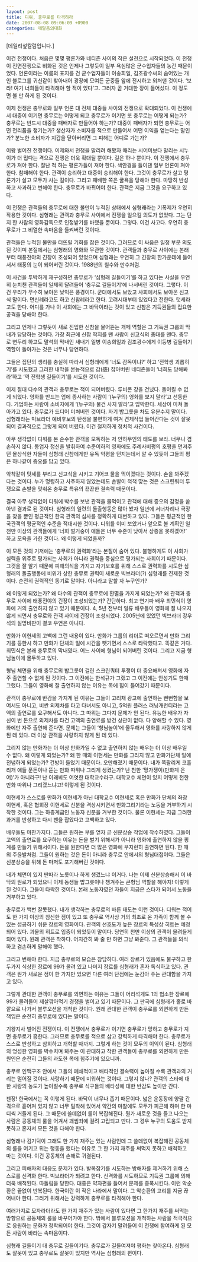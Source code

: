 ```yaml
---
layout: post
title: 디워, 충무로를 타격하라
date: 2007-08-08 09:06:09 +0900
categories: 깨달음의대화
---
```

[데일리섶칼럼입니다.]
  

  
이건 전쟁이다. 처음은 몇몇 평론가와 네티즌 사이의 작은 설전으로 시작되었다. 이 전쟁이 전면전쟁으로 비화된 것은 언제나 그렇듯이 일부 욕심많은 군수업자들의 농간 때문이었다. 언론이라는 이름의 표지를 건 군수업자들이 이송희일, 김조광수씨의 숨어있는 개인 블로그를 귀신같이 찾아내어 광장에 모여든 군중들 앞에 전시하고 외쳐댄 것이다. ‘보라! 여기 너희들이 타격해야 할 적이 있다’고. 그러자 곧 거대한 장이 들어섰다. 이 정도면 볼 만 하게 된 것이다. 
  

  
이제 전쟁은 충무로와 일부 언론 대 전체 대중들 사이의 전쟁으로 확대되었다. 이 전쟁에서 대중이 이기면 충무로는 어떻게 되고 충무로가 이기면 또 충무로는 어떻게 되는가? 충무로는 반드시 대중을 패배자로 만들어야 하는가? 대중이 패배자가 되면 충무로는 어떤 전리품을 챙기는가? 생산자가 소비자를 적으로 만들어서 어떤 이익을 얻는다는 말인가? 분노한 소비자가 지갑을 닫아버리면 그 피해는 어디로 가는가? 
  

  
이왕 벌어진 전쟁이다. 이제와서 전쟁을 말리려 해봤자 때리는 시어미보다 말리는 시누이가 더 밉다는 격으로 전쟁은 더욱 확대될 뿐이다. 길은 하나 뿐이다. 이 전쟁에서 충무로가 져야 한다. 잘난 척 하는 평론가들이 져야 한다. 색안경을 들이댄 일부 언론이 져야 한다. 참패해야 한다. 관객이 승리하고 대중이 승리해야 한다. 그것이 충무로가 살고 평론가가 살고 모두가 사는 길이다. 그리고 패배한 쪽은 굴욕을 당해야 한다. 마땅히 반성하고 사과하고 변해야 한다. 충무로가 바뀌어야 한다. 관객은 지금 그것을 요구하고 있다. 
  

  
이 전쟁은 관객들의 충무로에 대한 불만이 누적된 상태에서 심형래라는 기폭제가 우연히 작용한 것이다. 심형래는 관객과 충무로 사이에서 전쟁을 일으킬 의도가 없었다. 그는 단지 한 사람의 영화감독으로 인정받기를 바랬을 뿐이다. 그렇다. 이건 사고다. 우연히 충무로가 그 비열한 속마음을 들켜버린 것이다. 
  

  
관객들은 누적된 불만을 터뜨릴 기회를 잡은 것이다. 그러므로 이 싸움은 일정 부분 의도된 것이며 본질에서는 심형래의 영화와 무관한 것이다. 관객들과 충무로 사이에는 본래부터 태풍전야의 긴장이 조성되어 있었으며 심형래는 우연히 그 긴장의 한가운데에 들어서서 태풍의 눈이 되어버린 것이다. 1988년의 칠수와 만수처럼. 
  

  
이 사건을 투박하게 재구성하면 충무로가 ‘심형래 길들이기’를 하고 있다는 사실을 우연히 눈치챈 관객들이 일제히 달려들어 ‘충무로 길들이기’에 나서버린 것이다. 그렇다. 이건 우리가 무수히 보아온 낯익은 풍경이다. 군대에서도 보았고 사회에서도 보아온 신고식 말이다. 면신례라고도 하고 신참례라고 한다. 고려시대부터 있었다고 전한다. 텃세라고도 한다. 어디를 가나 이 사회에는 그 바닥이라는 것이 있고 신참은 기득권들의 집요한 공격을 당해야 한다. 
  

  
그리고 언제나 그렇듯이 새로 진입한 신참을 물어뜯는 개떼 역할은 그 기득권 그룹의 막내가 담당하는 것이다. 가장 최근에 신참 딱지를 뗀 사람이 신고식의 총대를 맨다. 충무로 변두리 하고도 말석의 막내인 새내기 일병 이송희일과 김조광수에게 이등병 길들이기 역할이 돌아가는 것은 너무나 당연하다. 
  

  
그들은 집단의 생리를 충실히 따라서 심형래에게 ‘너도 감독이냐?’ 하고 ‘전학생 괴롭히기’를 시도했고 그러한 내막을 본능적으로 감(感) 잡아버린 네티즌들이 ‘너희도 당해봐라’하고 ‘역 전학생 길들이기’를 시도한 것이다. 
  

  
이제 절대 다수의 관객과 충무로는 적이 되어버렸다. 루비콘 강을 건넜다. 돌이킬 수 없게 되었다. 영화를 만드는 업에 종사하는 사람이 ‘(누구의) 영화를 보지 말라’고 선동한다. 기업하는 사람이 소비자에게 ‘(누구의) 물건 사지 말라’고 압박한다. 세상이 미쳐 돌아가고 있다. 충무로가 드디어 미쳐버린 것이다. 자기 밥그릇을 차도 유분수지 말이다. 심형래라는 빅브라더 예비후보의 탄생을 불편하게 여겨 견제작업 들어간다는 것이 잘못되어 결과적으로 그렇게 되어 버렸다. 이건 철저하게 정치적 사건이다. 
  

  
아무 생각없이 디워를 본 순수한 관객을 모독하는 저 안하무인의 태도를 보라. 너무나 겸손하지 않다. 동업자 정신을 발휘하여 수준이하의 영화에도 주례사비평의 호평을 던져주던 몰상식한 자들이 심형래 신참에게만 유독 악평을 던지는데서 알 수 있듯이 그들의 평은 하나같이 증오를 담고 있다. 
  

  
악착같이 텃세를 부리고 신고식을 시키고 기어코 물을 먹이겠다는 것이다. 손을 봐주겠다는 것이다. 누가 명령하고 사주하지 않았는데도 손발이 척척 맞는 것은 스크린쿼터 투쟁으로 손발을 맞춰온 충무로 특유의 끈끈한 결속력 때문이다. 
  

  
결국 아무 생각없이 디워에 박수를 보낸 관객을 물먹이고 관객에 대해 증오의 감정을 쏟아낸 결과로 된 것이다. 심형래의 일련의 돌출행동은 많아 봤자 일년에 서너차례나 극장을 찾을 뿐인 평균적인 한국 관객의 심사를 정확하게 대변하고 있다. 그들은 평균적인 한국관객의 평균적인 수준을 적대시한 것이다. 디워를 이미 보았거나 앞으로 볼 계획인 일천만 이상의 관객들에게 ‘너희 벌거숭이 애들은 너무 수준이 낮아서 상종을 못하겠어!’ 하고 모욕을 가한 것이다. 왜 이렇게 되었을까? 
  

  
이 모든 것의 기저에는 ‘충무로의 권력화’라는 본질이 숨어 있다. 불행하게도 이 사회가 실력을 위주로 평가되는 사회가 아니라 권력을 중심으로 평가되는 사회이기 때문이다. 그것을 잘 알기 때문에 피해의식을 가지고 자기보호를 위해 스스로 권력화를 시도한 심형래의 돌출행동에 비위가 상한 충무로 권력이 새로운 빅브라더(?) 심형래를 견제한 것이다. 순전히 권력적인 동기로 말이다. 아니라고 말할 자 누구인가? 
  

  
왜 이렇게 되었는가? 왜 다수의 관객이 충무로에 환멸을 가지게 되었는가? 왜 관객과 충무로 사이에 태풍전야의 긴장이 조성되었는가? 간단하다. 최고 연기파 배우 최민식이 영화에 거의 출연하지 않고 있기 때문이다. 4, 5년 전부터 일류 배우들이 영화에 잘 나오지 않게 되면서 충무로와 관객 사이에 긴장이 조성되었다. 2005년에 있었던 빅브라더 강우석의 실명비판이 결코 우연은 아니다. 
  

  
만화가 이현세의 고백에 그런 내용이 있다. 만화가 그룹의 리더로 떠오르면서 만화 그리기를 등한시 하고 만화가 단체의 일에 시간을 뺏기면서 스스로 타락했다고. 똑같은 거다. 최민식은 본래 충무로의 막내였다. 어느 사이에 형님이 되어버린 것이다. 그리고 지금 형님놀이에 몰두하고 있다. 
  

  
형님 체면을 위해 충무로의 밥그릇이 걸린 스크린쿼터 투쟁이 더 중요해져서 영화에 자주 출연할 수 없게 된 것이다. 그 이전에는 한석규가 그랬고 그 이전에는 안성기도 한때 그랬다. 그들이 영화에 잘 출연하지 않는 이유는 목에 힘이 들어갔기 때문이다. 
  

  
관객이 충무로에 반감을 가지게 된 이유는 그들이 고리채 광고에 출연하는 뻔뻔함을 보여서도 아니고, 비싼 외제차를 타고 다녀서도 아니고, 5억원 플러스 러닝개런티라는 고액의 출연료를 요구해서도 아니다. 그 따위는 그다지 문제가 안 된다. 유능한 배우가 자신이 번 돈으로 외제차를 타건 고액의 출연료를 받건 상관이 없다. 다 양해할 수 있다. 영화에만 자주 출연해 준다면. 문제는 그들이 ‘형님놀이’에 몰두해서 영화를 사랑하지 않게 된 데 있다. 더 이상 관객을 사랑하지 않게 된 데 있다. 
  

  
그리지 않는 만화가는 더 이상 만화가일 수 없고 출연하지 않는 배우는 더 이상 배우일 수 없다. 왜 이렇게 되었는가? 왜 한 때의 이현세는 만화를 그리지 않고 만화가단체 일에 전념하게 되었는가? 건방이 들었기 때문이다. 오만해졌기 때문이다. 내가 쪽팔리게 코흘리개 애들 푼돈이나 뜯는 만화 따위나 그리게 생겼는가? 난 천한 ‘망가쟁이(만화계 은어)’가 아니라구! 난 이래뵈도 어엿한 대학교수라구. 대학교수 체면이 있지 어떻게 천한 만화 따위나 그리겠느냐고! 이렇게 된 것이다. 
  

  
이현세가 스스로를 만화가 이현세가 아닌 대학교수 이현세로 혹은 만화가 단체의 좌장 이현세, 혹은 협회장 이현세로 신분을 격상시키면서 만화그리기라는 노동을 거부하기 시작한 것이다. 그는 하층계급인 노동자 신분을 거부한 것이다. 물론 이현세는 지금 그러한 과거를 반성하고 다시 펜을 잡았다고 고백하고 있다. 
  

  
배우들도 마찬가지다. 그들은 원하는 부를 얻자 곧 신분상승 작업에 착수하였다. 그들이 고액의 출연료를 요구하는 이유는 돈을 벌기 위해서가 아니라 영화에 출연하지 않을 핑계를 만들기 위해서이다. 돈을 원한다면 더 많은 영화에 부지런히 출연하면 된다. 한 때의 주윤발처럼. 그들이 원하는 것은 돈이 아니라 충무로 안에서의 형님대접이다. 그들은 신분상승을 위해 돈 마저도 포기해버린 것이다. 
  

  
내가 체면이 있지 딴따라 노릇이나 하게 생겼느냐 이거다. 나는 이제 신분상승해서 이 바닥의 원로가 되었으니 이제 동생들 밥그릇이나 챙겨주는 큰형님 역할을 해야지! 이렇게 된 것이다. 그들이 타락한 것이다. 본래 노동자였던 자들이 지금은 스타가 되어서 노동을 거부하고 있다. 
  

  
충무로가 백번 잘못했다. 내가 생각하는 충무로의 바른 태도는 이런 것이다. 디워는 적어도 한 가지 이상의 참신한 점이 있고 또 충무로 역사상 거의 최초로 온 가족이 함께 볼 수 있는 성공하기 쉬운 장르의 영화이다. 관객의 선호도가 높은 장르의 특성상 히트는 예정되어 있다. 괴물의 히트로 입증이 되었듯이 말이다. 당연히 천만 이상의 관객이 몰려들게 되어 있다. 원래 관객은 착하다. 어지간히 봐 줄 만 하면 그냥 봐준다. 그 관객들을 의식하고 겸손하게 말해야 했다. 
  

  
그리고 변해야 한다. 지금 충무로의 모습은 참담하다. 여러 장르가 있음에도 불구하고 한 두가지 식상한 장르에 99가 몰려 있고 나머지 장르를 심형래가 혼자 독식하고 있다. 관객은 뭔가 새로운 점이 한 가지만 있으면 다른 여러 단점에는 눈감아 주는 관대함을 가지고 있다. 
  

  
그렇게 관대한 관객이 충무로를 외면하는 이유는 그들이 어리석게도 1의 협소한 장르에 99가 몰려들어 제살깎아먹기 경쟁을 벌이고 있기 때문이다. 그 판국에 심형래가 홀로 바깥으로 나가서 블루오션을 개척한 것이다. 원래 관대한 관객이 충무로를 외면하게 만든 책임은 순전히 충무로에 있다는 말이다. 
  

  
기왕지사 벌어진 전쟁이다. 이 전쟁에서 충무로가 이기면 충무로가 망하고 충무로가 지면 충무로가 흥한다. 그러므로 충무로를 적으로 삼고 강력하게 타격해야 한다. 충무로가 스스로 반성하고 참회하고 개혁할 때까지. 그렇게 하는 것이 모두의 이익이 된다. 심형래의 엉성한 영화를 박수치며 봐주는 이 관대하고 착한 관객들이 충무로를 외면하게 만든 원인은 순전히 그들의 과도한 목에 힘주기에 있으니까. 
  

  
충무로 인맥구조 안에서 그들의 폐쇄적이고 배타적인 결속력이 높아질 수록 관객과의 거리는 멀어질 것이다. 사랑하기 때문에 미워하는 것이다. 그렇지 않나? 관객의 스타에 대한 사랑의 농도가 높아질수록 충무로 식구들의 배타성에 대한 반감도 높아만 간다. 
  

  
젠장! 한국에서는 꼭 이렇게 된다. 바닥이 너무나 좁기 때문이다. 넓은 운동장에 양팔 간격으로 흩어져 있지 않고 너무 밀착해 있어서 약간의 마찰에도 모두가 피곤해 하며 한 마디씩 거들게 된다. 그 때문에 쓸데없이 룰이 복잡해진다. 뭔가 새로운 것을 들고 나오는 사람은 공동체의 룰을 어겨서 괘씸죄에 걸려 고립되고 만다. 그 경우 누구의 도움도 받지 못하고 혼자서 모든 것을 다해야 한다. 
  

  
심형래나 김기덕이 그래도 한 가지 재주는 있는 사람인데 그 쓸데없이 복잡해진 공동체의 룰을 어기고 튀는 행동을 했다는 이유로 그 한 가지 재주를 써먹지 못하고 배척하고 마는 것이다. 이건 공동체의 손해로 귀결된다. 
  

  
그리고 피해자의 대응도 문제가 있다. 발목잡기를 시도하는 방해자를 제거하기 위해 스스로를 신격화 한다. 빅브라더가 되려고 한다. 신격화를 시도하므로 기득권 그룹에 의해 더욱 배척된다. 따돌림을 당한다. 대중은 약자편을 들어서 문제를 증폭시킨다. 이런 악순환은 끝없이 반복된다. 한국이란 이 작은 나라에서 말이다. 그 악순환의 고리를 지금 끊어내야 한다. 그러기 위해서는 강력하게 충무로를 타격해야 한다. 
  

  
여러가지로 모자라더라도 한 가지 재주가 있는 사람이 있다면 그 한가지 재주를 써먹는 방향으로 공동체의 룰을 바꾸어가야 한다. 밖에서 블루오션을 개척하는 사람을 적극적으로 응원하는 문화가 정착되어야 한다. 그것이 갑자기 말려들어 이 전쟁에 참여하게 된 모든 사람이 바라는 속마음이다. 
  

  
심형래 길들이기 대 충무로 길들이기다. 충무로가 길들여져야 평화는 찾아온다. 심형래도 잘못이 있고 충무로도 잘못이 있지만 역사는 심형래의 편이다.